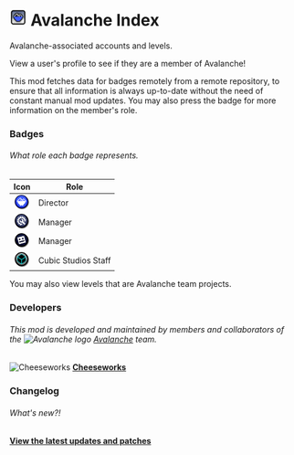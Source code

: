 # <img src="logo.png" width="30" alt="The mod's logo." /> Avalanche Index
Avalanche-associated accounts and levels.

View a user's profile to see if they are a member of Avalanche!

This mod fetches data for badges remotely from a remote repository, to ensure that all information is always up-to-date without the need of constant manual mod updates. You may also press the badge for more information on the member's role.

### Badges
###### What role each badge represents.
| **Icon**                                                                       | **Role**             |
|:------------------------------------------------------------------------------:|----------------------|
| <img src="resources/director.png" width="25" alt="Director badge" />           | Director             |
| <img src="resources/team-manager.png" width="25" alt="Manager badge" />        | Manager              |
| <img src="resources/team-member.png" width="25" alt="Team member badge" />     | Manager              |
| <img src="resources/cubic-studios.png" width="25" alt="Cubic Studios badge" /> | Cubic Studios Staff  |

You may also view levels that are Avalanche team projects.

### Developers
###### This mod is developed and maintained by members and collaborators of the <img src="https://i.imgur.com/3QH6N17.png" width="15" alt="Avalanche logo" /> [Avalanche](https://avalanche.cubicstudios.xyz/) team.
<img src="https://i.imgur.com/X8HT4jM.png" width="15" alt="Cheeseworks" /> **[Cheeseworks](https://www.github.com/BlueWitherer/)**

### Changelog
###### What's new?!
**[View the latest updates and patches](changelog.md)**